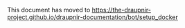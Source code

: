 <!--
SPDX-FileCopyrightText: 2024 Gnuxie <Gnuxie@protonmail.com>

SPDX-License-Identifier: CC0-1.0
-->

This document has moved to https://the-draupnir-project.github.io/draupnir-documentation/bot/setup_docker
